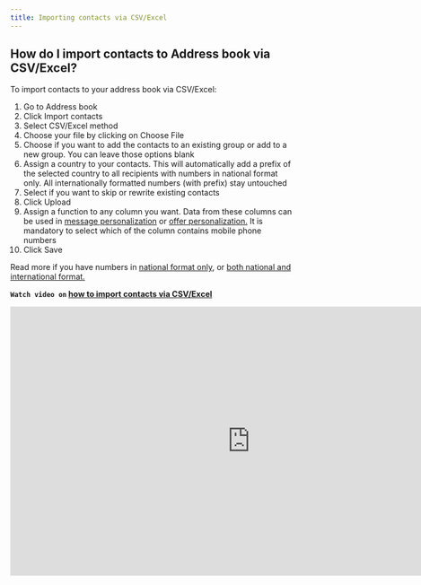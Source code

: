 ```yaml
---
title: Importing contacts via CSV/Excel
---
```


## How do I import contacts to Address book via CSV/Excel?
To import contacts to your address book via CSV/Excel:
1.	Go to Address book 
2.	Click Import contacts
3.	Select CSV/Excel method
4.	Choose your file by clicking on Choose File
5.	Choose if you want to add the contacts to an existing group or add to a new group. You can leave those options blank
6.	Assign a country to your contacts. This will automatically add a prefix of the selected country to all recipients with numbers in national format only. All internationally formatted numbers (with prefix) stay untouched
7.	Select if you want to skip or rewrite existing contacts
8.	Click Upload
9.	Assign a function to any column you want. Data from these columns can be used in [message personalization](message-personalization.md#how-can-i-personalize-my-campaign) or [offer personalization.](offer-personalization.md#how-can-i-personalize-an-offer) It is mandatory to select which of the column contains mobile phone numbers 
10.	Click Save

Read more if you have numbers in [national format only](assigning-country-to-contacts.md#i-have-my-contact-numbers-in-national-format-only), or [both national and international format.](assigning-country-to-contacts.md#i-have-my-contact-numbers-in-both-national-and-international-formats)

**`Watch video on` [how to import contacts via CSV/Excel](https://www.youtube.com/watch?v=Ssr9bnwR8Gs&t=0s&list=PL3m8jKRwlM0txr-UZh7G0Ul4MTD3Wh2Q7&index=1)**

<iframe width="854" height="480" src="https://www.youtube.com/embed/Ssr9bnwR8Gs?list=PL3m8jKRwlM0txr-UZh7G0Ul4MTD3Wh2Q7" frameborder="0" allow="autoplay; encrypted-media" allowfullscreen></iframe>

